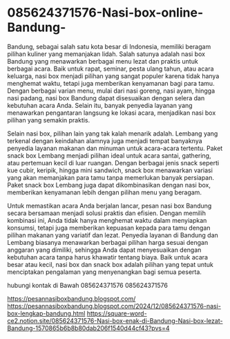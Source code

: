 # 085624371576-Nasi-box-online-Bandung-
Bandung, sebagai salah satu kota besar di Indonesia, memiliki beragam pilihan kuliner yang memanjakan lidah. Salah satunya adalah nasi box Bandung yang menawarkan berbagai menu lezat dan praktis untuk berbagai acara. Baik untuk rapat, seminar, pesta ulang tahun, atau acara keluarga, nasi box menjadi pilihan yang sangat populer karena tidak hanya menghemat waktu, tetapi juga memberikan kenyamanan bagi para tamu. Dengan berbagai varian menu, mulai dari nasi goreng, nasi ayam, hingga nasi padang, nasi box Bandung dapat disesuaikan dengan selera dan kebutuhan acara Anda. Selain itu, banyak penyedia layanan yang menawarkan pengantaran langsung ke lokasi acara, menjadikan nasi box pilihan yang semakin praktis.

Selain nasi box, pilihan lain yang tak kalah menarik adalah. Lembang yang terkenal dengan keindahan alamnya juga menjadi tempat banyaknya penyedia layanan makanan dan minuman untuk acara-acara tertentu. Paket snack box Lembang menjadi pilihan ideal untuk acara santai, gathering, atau pertemuan kecil di luar ruangan. Dengan berbagai jenis snack seperti kue cubir, keripik, hingga mini sandwich, snack box menawarkan variasi yang akan memanjakan para tamu tanpa memerlukan banyak persiapan. Paket snack box Lembang juga dapat dikombinasikan dengan nasi box, memberikan kenyamanan lebih dengan pilihan menu yang beragam.

Untuk memastikan acara Anda berjalan lancar, pesan nasi box Bandung secara bersamaan menjadi solusi praktis dan efisien. Dengan memilih kombinasi ini, Anda tidak hanya menghemat waktu dalam menyiapkan konsumsi, tetapi juga memberikan kepuasan kepada para tamu dengan pilihan makanan yang variatif dan lezat. Penyedia layanan di Bandung dan Lembang biasanya menawarkan berbagai pilihan harga sesuai dengan anggaran yang dimiliki, sehingga Anda dapat menyesuaikan dengan kebutuhan acara tanpa harus khawatir tentang biaya. Baik untuk acara besar atau kecil, nasi box dan snack box adalah pilihan yang tepat untuk menciptakan pengalaman yang menyenangkan bagi semua peserta.

hubungi kontak di Bawah
085624371576
085624371576

https://pesannasiboxbandung.blogspot.com/
https://pesannasiboxbandung.blogspot.com/2024/12/085624371576-nasi-box-lengkap-bandung.html
https://square-word-ce2.notion.site/085624371576-Nasi-box-enak-di-Bandung-Nasi-box-lezat-Bandung-1570865b6b8b80dab206f1540d44cf43?pvs=4
